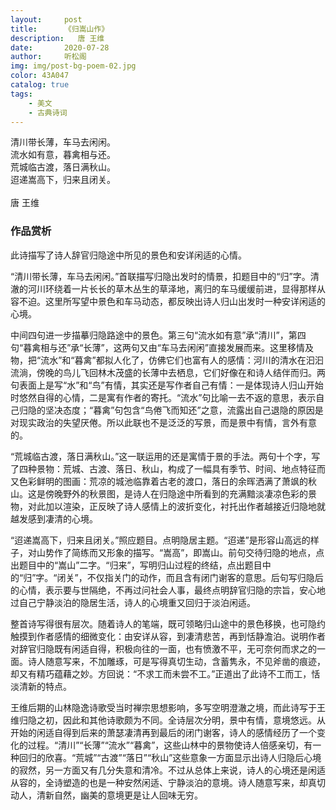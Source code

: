 ```yaml
---
layout:     post
title:      《归嵩山作》
description:   唐 王维
date:       2020-07-28
author:     听松阁
img: img/post-bg-poem-02.jpg
color: 43A047
catalog: true
tags:
    - 美文
    - 古典诗词
---
```


清川带长薄，车马去闲闲。<br>
流水如有意，暮禽相与还。<br>
荒城临古渡，落日满秋山。<br>
迢递嵩高下，归来且闭关。<br>
<br>
唐 王维


### 作品赏析
此诗描写了诗人辞官归隐途中所见的景色和安详闲适的心情。

“清川带长薄，车马去闲闲。”首联描写归隐出发时的情景，扣题目中的“归”字。清澈的河川环绕着一片长长的草木丛生的草泽地，离归的车马缓缓前进，显得那样从容不迫。这里所写望中景色和车马动态，都反映出诗人归山出发时一种安详闲适的心境。

中间四句进一步描摹归隐路途中的景色。第三句“流水如有意”承“清川”，第四句“暮禽相与还”承“长薄”，这两句又由“车马去闲闲”直接发展而来。这里移情及物，把“流水”和“暮禽”都拟人化了，仿佛它们也富有人的感情：河川的清水在汩汩流淌，傍晚的鸟儿飞回林木茂盛的长薄中去栖息，它们好像在和诗人结伴而归。两句表面上是写“水”和“鸟”有情，其实还是写作者自己有情：一是体现诗人归山开始时悠然自得的心情，二是寓有作者的寄托。“流水”句比喻一去不返的意思，表示自己归隐的坚决态度；“暮禽”句包含“鸟倦飞而知还”之意，流露出自己退隐的原因是对现实政治的失望厌倦。所以此联也不是泛泛的写景，而是景中有情，言外有意的。

“荒城临古渡，落日满秋山。”这一联运用的还是寓情于景的手法。两句十个字，写了四种景物：荒城、古渡、落日、秋山，构成了一幅具有季节、时间、地点特征而又色彩鲜明的图画：荒凉的城池临靠着古老的渡口，落日的余晖洒满了萧飒的秋山。这是傍晚野外的秋景图，是诗人在归隐途中所看到的充满黯淡凄凉色彩的景物，对此加以渲染，正反映了诗人感情上的波折变化，衬托出作者越接近归隐地就越发感到凄清的心境。

“迢递嵩高下，归来且闭关。”照应题目。点明隐居主题。“迢递”是形容山高远的样子，对山势作了简练而又形象的描写。“嵩高”，即嵩山。前句交待归隐的地点，点出题目中的“嵩山”二字。“归来”，写明归山过程的终结，点出题目中的“归”字。“闭关”，不仅指关门的动作，而且含有闭门谢客的意思。后句写归隐后的心情，表示要与世隔绝，不再过问社会人事，最终点明辞官归隐的宗旨，安心地过自己宁静淡泊的隐居生活，诗人的心境重又回归于淡泊闲适。

整首诗写得很有层次。随着诗人的笔端，既可领略归山途中的景色移换，也可隐约触摸到作者感情的细微变化：由安详从容，到凄清悲苦，再到恬静澹泊。说明作者对辞官归隐既有闲适自得，积极向往的一面，也有愤激不平，无可奈何而求之的一面。诗人随意写来，不加雕琢，可是写得真切生动，含蓄隽永，不见斧凿的痕迹，却又有精巧蕴藉之妙。方回说：“不求工而未尝不工。”正道出了此诗不工而工，恬淡清新的特点。

王维后期的山林隐逸诗歌受当时禅宗思想影响，多写空明澄澈之境，而此诗写于王维归隐之初，因此和其他诗歌颇为不同。全诗层次分明，景中有情，意境悠远。从开始的闲适自得到后来的萧瑟凄清再到最后的闭门谢客，诗人的感情经历了一个变化的过程。“清川”“长薄”“流水”“暮禽”，这些山林中的景物使诗人倍感亲切，有一种回归的欣喜。“荒城”“古渡”“落日”“秋山”这些意象一方面显示出诗人归隐后心境的寂然，另一方面又有几分失意和清冷。不过从总体上来说，诗人的心境还是闲适从容的，全诗塑造的也是一种安然闲适、宁静淡泊的意境。诗人随意写来，却真切动人，清新自然，幽美的意境更是让人回味无穷。
